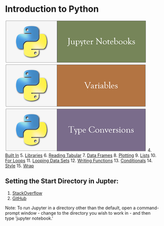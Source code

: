 # Introduction to Python
[![Run Quit](../fig/JupyterNotebooks.PNG)](https://nbviewer.jupyter.org/github/mydatastory/py_intro_class/blob/master/_episodes_jupyter/run_quit.ipynb)
[![Variables](../fig/Variables.PNG)](https://nbviewer.jupyter.org/github/mydatastory/py_intro_class/blob/master/_episodes_jupyter/variables.ipynb)
[![Type Conversions](../fig/TypeConversions.PNG)](https://nbviewer.jupyter.org/github/mydatastory/py_intro_class/blob/master/_episodes_jupyter/types_conversions.ipynb)
4. [Built In](https://nbviewer.jupyter.org/github/mydatastory/py_intro_class/blob/master/_episodes_jupyter/built_in.ipynb)
5. [Libraries](https://nbviewer.jupyter.org/github/mydatastory/py_intro_class/blob/master/_episodes_jupyter/libraries.ipynb)
6. [Reading Tabular](https://nbviewer.jupyter.org/github/mydatastory/py_intro_class/blob/master/_episodes_jupyter/reading_tabular.ipynb)
7. [Data Frames](https://nbviewer.jupyter.org/github/mydatastory/py_intro_class/blob/master/_episodes_jupyter/data_frames.ipynb)
8. [Plotting](https://nbviewer.jupyter.org/github/mydatastory/py_intro_class/blob/master/_episodes_jupyter/plotting.ipynb)
9. [Lists](https://nbviewer.jupyter.org/github/mydatastory/py_intro_class/blob/master/_episodes_jupyter/lists.ipynb)
10. [For Loops](https://nbviewer.jupyter.org/github/mydatastory/py_intro_class/blob/master/_episodes_jupyter/for_loops.ipynb)
11. [Looping Data Sets](https://nbviewer.jupyter.org/github/mydatastory/py_intro_class/blob/master/_episodes_jupyter/looping_data_sets.ipynb)
12. [Writing Functions](https://nbviewer.jupyter.org/github/mydatastory/py_intro_class/blob/master/_episodes_jupyter/writing_functions.ipynb)
13. [Conditionals](https://nbviewer.jupyter.org/github/mydatastory/py_intro_class/blob/master/_episodes_jupyter/conditionals.ipynb)
14. [Style](https://nbviewer.jupyter.org/github/mydatastory/py_intro_class/blob/master/_episodes_jupyter/style.ipynb)
15. [Wrap](https://nbviewer.jupyter.org/github/mydatastory/py_intro_class/blob/master/_episodes_jupyter/wrap.ipynb)

## Setting the Start Directory in Jupter: 

1. [StackOverflow](https://stackoverflow.com/questions/35254852/how-to-change-the-jupyter-start-up-folder#36433389)
2. [GitHub](https://github.com/jupyter/notebook/issues/2032)

Note: To run Jupyter in a directory other than the default, open a command-prompt window - change to the directory you wish to work in - and then type 'jupyter notebook.'

